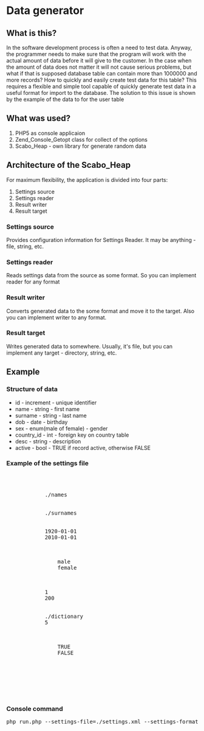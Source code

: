 <h1>Data generator</h1>

<h2>What is this?</h2>
<p>In the software development process is often a need to test data. Anyway,
the programmer needs to make sure that the program will work with the actual amount of data before it will give to the customer. In the case when the amount of data does not matter it will not cause serious problems, but what if that is supposed database table can contain more than 1000000 and more records?  How to quickly and easily create test data for this table? This requires a flexible and simple tool capable of quickly generate test data in a useful format for import to the database. The solution to this issue is shown by the example of the data to for the user table</p>

<h2>What was used?</h2>
<ol>
<li>PHP5 as console applicaion</li>
<li>Zend_Console_Getopt class for collect of the options</li>
<li>Scabo_Heap - own library for generate random data</li>
</ol>

<h2>Architecture of the Scabo_Heap</h2>
<p>For maximum flexibility, the application is divided into four parts:</p>
<ol>
<li>Settings source</li>
<li>Settings reader</li>
<li>Result writer</li>
<li>Result target</li>
</ol>

<h3>Settings source</h3>
<p>Provides configuration information for Settings Reader. It may be anything - file, string, etc.</p>

<h3>Settings reader</h3>
<p>Reads settings data from the source as some format. So you can implement reader for any format</p>

<h3>Result writer</h3>
<p>Converts generated data to the  some format and move it to the target. Also you can implement writer to any format.</p>

<h3>Result target</h3>
<p>Writes generated data to somewhere. Usually, it's file, but you can implement any target - directory, string, etc.</p>

<h2>Example</h2>
<h3>Structure of data</h3>
<ul>
<li>id - increment - unique identifier</li>
<li>name - string - first name</li>
<li>surname - string - last name</li>
<li>dob - date - birthday</li>
<li>sex - enum(male of female) - gender</li>
<li>country_id - int - foreign key on country table</li>
<li>desc - string - description</li>
<li>active - bool - TRUE if record active, otherwise FALSE</li>
</ul>

<h3>Example of the settings file</h3>
<div class="highlight">
<pre>
<settings>
    <table name="user" count="1000000" pieces="10000">
        <cell name="id" type="increment" />
        <cell name="name" type="file">
            <file>./names</file>
        </cell>
        <cell name="surname" type="file">
            <file>./surnames</file>
        </cell>
        <cell name="dob" type="Range_Date">
            <start>1920-01-01</start>
            <last>2010-01-01</last>
        </cell>
        <cell name="sex" type="array">
            <items>
                <item>male</item>
                <item>female</item>
            </items>
        </cell>
        <cell name="country_id" type="Range_Int">
            <start>1</start>
            <limit>200</limit>
        </cell>
        <cell name="desc" type="file">
            <file>./dictionary</file>
            <words>5</words>
        </cell>
        <cell name="active" type="array">
            <items>
                <item>TRUE</item>
                <item>FALSE</item>
            </items>
        </cell>
    </table>
</settings>
</pre>
</div>

<h3>Console command</h3>
<div class="highlight">
<pre>
php run.php --settings-file=./settings.xml --settings-format=xml --output-dir=./output --output-format=csv
</pre>
</div>